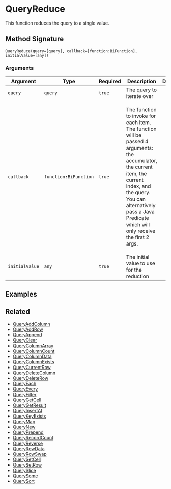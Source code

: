 # QueryReduce

This function reduces the query to a single value.

## Method Signature

```
QueryReduce(query=[query], callback=[function:BiFunction], initialValue=[any])
```

### Arguments

| Argument       | Type                  | Required | Description                                                                                                                                                                                                                                         | Default |
| -------------- | --------------------- | -------- | --------------------------------------------------------------------------------------------------------------------------------------------------------------------------------------------------------------------------------------------------- | ------- |
| `query`        | `query`               | `true`   | The query to iterate over                                                                                                                                                                                                                           |         |
| `callback`     | `function:BiFunction` | `true`   | <p>The function to invoke for each item. The function will be passed 4 arguments: the accumulator, the current item, the current index, and the query. You can alternatively pass a Java Predicate which will only receive the first 2<br>args.</p> |         |
| `initialValue` | `any`                 | `true`   | The initial value to use for the reduction                                                                                                                                                                                                          |         |

## Examples

## Related

* [QueryAddColumn](queryaddcolumn.md)
* [QueryAddRow](queryaddrow.md)
* [QueryAppend](queryappend.md)
* [QueryClear](queryclear.md)
* [QueryColumnArray](querycolumnarray.md)
* [QueryColumnCount](querycolumncount.md)
* [QueryColumnData](querycolumndata.md)
* [QueryColumnExists](querycolumnexists.md)
* [QueryCurrentRow](querycurrentrow.md)
* [QueryDeleteColumn](querydeletecolumn.md)
* [QueryDeleteRow](querydeleterow.md)
* [QueryEach](queryeach.md)
* [QueryEvery](queryevery.md)
* [QueryFilter](queryfilter.md)
* [QueryGetCell](querygetcell.md)
* [QueryGetResult](querygetresult.md)
* [QueryInsertAt](queryinsertat.md)
* [QueryKeyExists](querykeyexists.md)
* [QueryMap](querymap.md)
* [QueryNew](querynew.md)
* [QueryPrepend](queryprepend.md)
* [QueryRecordCount](queryrecordcount.md)
* [QueryReverse](queryreverse.md)
* [QueryRowData](queryrowdata.md)
* [QueryRowSwap](queryrowswap.md)
* [QuerySetCell](querysetcell.md)
* [QuerySetRow](querysetrow.md)
* [QuerySlice](queryslice.md)
* [QuerySome](querysome.md)
* [QuerySort](querysort.md)
